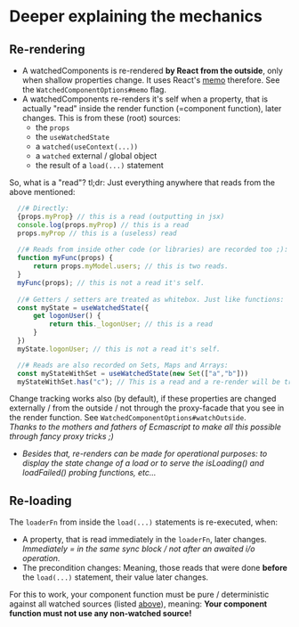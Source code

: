 # Deeper explaining the mechanics
## Re-rendering
- A watchedComponents is re-rendered **by React from the outside**, only when shallow properties change. It uses React's [memo](https://react.dev/reference/react/memo) therefore. See the `WatchedComponentOptions#memo` flag.
- A watchedComponents re-renders it's self when a property, that is actually "read" inside the render function (=component function), later changes. This is from these (root) sources:
    - the `props`
    - the `useWatchedState`
    - a `watched(useContext(...))`
    - a `watched` external / global object
    - the result of a `load(...)` statement


So, what is a "read"? tl;dr: Just everything anywhere that reads from the above mentioned:
  ````javascript
    //# Directly:
    {props.myProp} // this is a read (outputting in jsx)
    console.log(props.myProp) // this is a read
    props.myProp // this is a (useless) read
    
    //# Reads from inside other code (or libraries) are recorded too ;):
    function myFunc(props) {
        return props.myModel.users; // this is two reads.
    }
    myFunc(props); // this is not a read it's self.
    
    //# Getters / setters are treated as whitebox. Just like functions:
    const myState = useWatchedState({
        get logonUser() {
            return this._logonUser; // this is a read
        }
    })
    myState.logonUser; // this is not a read it's self.

    //# Reads are also recorded on Sets, Maps and Arrays:
    const myStateWithSet = useWatchedState(new Set(["a","b"]))
    myStateWithSet.has("c"); // This is a read and a re-render will be triggerd if someone does myStateWithSet.add("c") later
  ````

Change tracking works also (by default), if these properties are changed externally / from the outside / not through the proxy-facade that you see in the render function. See `WatchedComponentOptions#watchOutside`.  
_Thanks to the mothers and fathers of Ecmascript to make all this possible through fancy proxy tricks ;)_
- _Besides that, re-renders can be made for operational purposes: to display the state change of a load or to serve the isLoading() and loadFailed() probing functions, etc..._

## Re-loading
The `loaderFn` from inside the `load(...)` statements is re-executed, when:
- A property, that is read immediately in the `loaderFn`, later changes. _Immediately = in the same sync block / not after an awaited i/o operation._
- The precondition changes: Meaning, those reads that were done **before** the `load(...)` statement, their value later changes.

For this to work, your component function must be pure / deterministic against all watched sources (listed [above](#re-rendering)), meaning: **Your component function must not use any non-watched source!**
